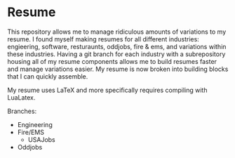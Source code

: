 # Resume

This repository allows me to manage ridiculous amounts of variations to my resume. I found myself making resumes for all different industries: engieering, software, resturaunts, oddjobs, fire & ems, and variations within these industries. Having a git branch for each industry with a subrepository housing all of my resume components allows me to build resumes faster and manage variations easier. My resume is now broken into building blocks that I can quickly assemble.

My resume uses LaTeX and more specifically requires compiling with LuaLatex.

Branches:

- Engineering
- Fire/EMS
  - USAJobs
- Oddjobs
